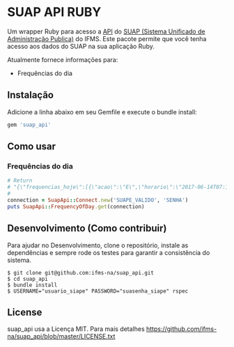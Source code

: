 # SUAP API RUBY

Um wrapper Ruby para acesso a [API](http://suap.ifms.edu.br/api/docs/) do [SUAP (Sistema Unificado de Administração Publica)](http://portal.ifrn.edu.br/tec-da-informacao/servicos-ti/menus/servicos/copy2_of_suap) do IFMS. Este pacote permite que você tenha acesso aos dados do SUAP na sua aplicação Ruby.

Atualmente fornece informações para:

 - Frequências do dia

## Instalação

Adicione a linha abaixo em seu Gemfile e execute o bundle install:

```ruby
gem 'suap_api'
```

## Como usar

### Frequências do dia

```ruby
# Return
# "{\"frequencias_hoje\":[{\"acao\":\"E\",\"horario\":\"2017-06-14T07:14:27\"},{\"acao\":\"S\",\"horario\":\"2017-06-14T11:31:33\"},{\"acao\":\"E\",\"horario\":\"2017-06-14T12:22:32\"}],\"total_tempo_semana\":\"15h 53min 34seg\",\"total_tempo_hoje\":\"07:01:49\"}"
#
connection = SuapApi::Connect.new('SUAPE_VALIDO', 'SENHA')
puts SuapApi::FrequencyOfDay.get(connection)
```

## Desenvolvimento (Como contribuir)

Para ajudar no Desenvolvimento, clone o repositório, instale as dependências e sempre rode os testes para garantir a consistência do sistema.

    $ git clone git@github.com:ifms-na/suap_api.git
    $ cd suap_api
    $ bundle install
    $ USERNAME="usuario_siape" PASSWORD="suasenha_siape" rspec

## License

suap_api usa a Licença MIT. Para mais detalhes https://github.com/ifms-na/suap_api/blob/master/LICENSE.txt
